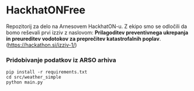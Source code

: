 # HackhatONFree

Repozitorij za delo na Arnesovem HackhatON-u. Z ekipo smo se odločili da bomo reševali prvi izziv z naslovom: **Prilagoditev preventivnega ukrepanja in preureditev vodotokov za preprečitev katastrofalnih poplav**. (https://hackathon.si/izziv-1/)



### Pridobivanje podatkov iz ARSO arhiva

    pip install -r requirements.txt
    cd src/weather_simple
    python main.py